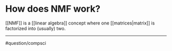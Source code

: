 # How does NMF work?
[[NMF]] is a [[linear algebra]] concept where one [[matrices|matrix]] is factorized into (usually) two. 

---
#question/compsci 

[1]: https://en.wikipedia.org/wiki/Non-negative_matrix_factorization
